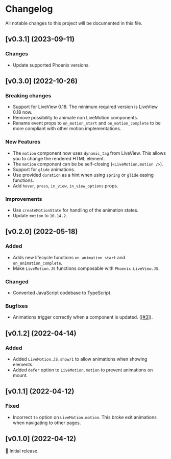 # Changelog

All notable changes to this project will be documented in this file.

## [v0.3.1] (2023-09-11)

### Changes

- Update supported Phoenix versions.

## [v0.3.0] (2022-10-26)

### Breaking changes

- Support for LiveView 0.18. The minimum required version is LiveView 0.18 now.
- Remove possibility to animate non LiveMotion components.
- Rename event props to `on_motion_start` and `on_motion_complete` to be more compliant with
other motion implementations.

### New Features

- The `motion` component now uses `dynamic_tag` from LiveView. This allows you to change the
rendered HTML element.
- The `motion` component can be be self-closing (`<LiveMotion.motion />`).
- Support for `glide` animations.
- Use provided `duration` as a hint when using `spring` or `glide` easing functions.
- Add `hover`, `press`, `in_view`, `in_view_options` props.

### Improvements

- Use `createMotionState` for handling of the animation states.
- Update `motion` to `10.14.2`.

## [v0.2.0] (2022-05-18)

### Added

- Adds new lifecycle functions `on_animation_start` and `on_animation_complete`.
- Make `LiveMotion.JS` functions composable with `Phoenix.LiveView.JS`.

### Changed

- Converted JavaScript codebase to TypeScript.

### Bugfixes

- Animations trigger correctly when a component is updated. ([[#3](https://github.com/benvp/live_motion/issues/3)]).

## [v0.1.2] (2022-04-14)

### Added

- Added `LiveMotion.JS.show/1` to allow animations when showing elements.
- Added `defer` option to `LiveMotion.motion` to prevent animations on mount.

## [v0.1.1] (2022-04-12)

### Fixed

- Incorrect `to` option on `LiveMotion.motion`. This broke exit animations
  when navigating to other pages.

## [v0.1.0] (2022-04-12)

🚀 Initial release.
